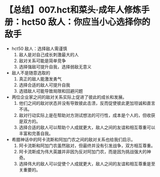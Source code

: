 # 【总结】007.hct和菜头·成年人修炼手册：hct50 敌人：你应当小心选择你的敌手

-   hct50 敌人：选择敌人需谨慎
    1.  敌人是对自己成长刺激最大的人
    2.  敌对关系可能是简单竞争
    3.  选择强敌可提升自我，选择弱敌无意义
-   敌人不是随意选取的
    1.  真正的敌人能激发勇气
    2.  选择合适的敌人可提升自我
    3.  选错敌人可能导致局限和回避问题
-   两位企业家之间的敌对关系实际上促进了彼此的成长和发展。
    1.  他们之间的敌对状态并没有导致彼此击溃，反而促使彼此更加坦诚和直言不讳。
    2.  敌对行动实际上是在帮助对方测试想法的可行性，成本是个人的，但收获是双方的。
    3.  选择合适的敌人可以帮助个人成就更大，敌人之间的友谊和相互尊重可以丰富和完善自我。
-   希腊神话中的阿卡流斯和阿加门农之间的敌对关系也给我们启示。
    1.  阿卡流斯和阿加门农虽然敌对，但最终并没有引发战争，双方相互尊重。
    2.  阿卡流斯成为伟大英雄并非因为反对阿加门农，而是因为挑战强大的神奇。
    3.  选择伟大的敌人可以促使个人成就更大，敌人之间的友谊和相互尊重是至关重要的。